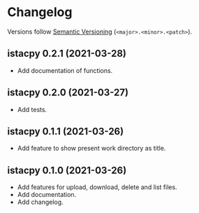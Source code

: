 # Changelog

Versions follow [Semantic Versioning](https://semver.org/) (`<major>.<minor>.<patch>`).

## istacpy 0.2.1 (2021-03-28)

- Add documentation of functions.

## istacpy 0.2.0 (2021-03-27)

- Add tests.

## istacpy 0.1.1 (2021-03-26)

- Add feature to show present work directory as title.

## istacpy 0.1.0 (2021-03-26)

- Add features for upload, download, delete and list files.
- Add documentation.
- Add changelog.
